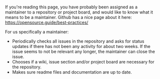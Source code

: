 If you're reading this page, you have probably been assigned as a maintainer to a repository or project board, and would like to know what it means to be a maintainer. Github has a nice page about it here: https://opensource.guide/best-practices/

For us specifically a maintainer:

* Periodically checks all issues in the repository and asks for status updates if there has not been any activity for about two weeks. If the issue seems to not be relevant any longer, the maintainer can close the issue.
* Chooses if a wiki, issue section and/or project board are necessary for the repository.
* Makes sure readme files and documentation are up to date.
